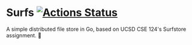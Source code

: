 # Surfs [![Actions Status](https://github.com/maybetheresloop/surfs/workflows/Go/badge.svg)](https://github.com/maybetheresloop/surfs)

A simple distributed file store in Go, based on UCSD CSE 124's Surfstore assignment. 🌊 